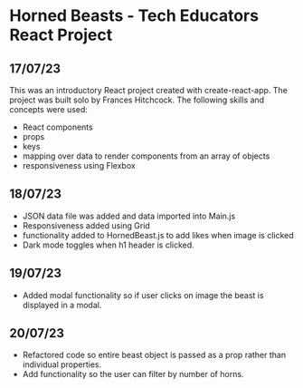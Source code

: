 # Horned Beasts - Tech Educators React Project

## 17/07/23

This was an introductory React project created with create-react-app. The project was built solo by Frances Hitchcock. The following skills and concepts were used:

- React components
- props
- keys
- mapping over data to render components from an array of objects
- responsiveness using Flexbox

## 18/07/23

- JSON data file was added and data imported into Main.js
- Responsiveness added using Grid
- functionality added to HornedBeast.js to add likes when image is clicked
- Dark mode toggles when h1 header is clicked.

## 19/07/23

- Added modal functionality so if user clicks on image the beast is displayed in a modal.

## 20/07/23

- Refactored code so entire beast object is passed as a prop rather than individual properties.
- Add functionality so the user can filter by number of horns.
